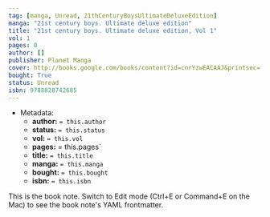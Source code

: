 ```yaml
---
tag: [manga, Unread, 21thCenturyBoysUltimateDeluxeEdition]
manga: "21st century boys. Ultimate deluxe edition"
title: "21st century boys. Ultimate deluxe edition, Vol 1"
vol: 1
pages: 0
author: []
publisher: Planet Manga
cover: http://books.google.com/books/content?id=cnrYzwEACAAJ&printsec=frontcover&img=1&zoom=1&source=gbs_api
bought: True
status: Unread
isbn: 9788828742685
---
```


- Metadata:
    - **author:** `= this.author`
    - **status:** `= this.status`
    - **vol:** `= this.vol`
    - **pages:** = this.pages`
    - **title:** `= this.title`
    - **manga:** `= this.manga`
    - **bought:** `= this.bought`
    - **isbn:** `= this.isbn`


This is the book note. Switch to Edit mode (Ctrl+E or Command+E on the Mac) to see the book note's YAML frontmatter.